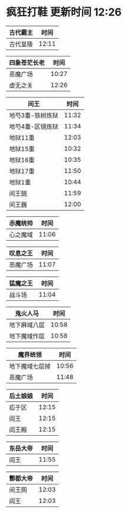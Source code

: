 # 疯狂打鞋 更新时间 12:26

| 古代霸主   | 时间    |
|--------|-------|
| 古代皇陵 | 12:11 |

| 四象苍茫长老   | 时间    |
|--------|-------|
| 恶魔广场 | 10:27 |
| 虚无之关 | 12:26 |

| 间王   | 时间    |
|--------|-------|
| 地芍3重-铁树炼狱 | 11:32 |
| 地芍4重-区镜炼狱 | 11:34 |
| 地狱11重 | 12:03 |
| 地狱15重 | 10:32 |
| 地狱16重 | 10:35 |
| 地狱17重 | 11:50 |
| 地狱1重 | 10:44 |
| 间王兢 | 11:59 |
| 间王巍 | 12:00 |

| 赤魔统帅   | 时间    |
|--------|-------|
| 心之魔域 | 11:06 |

| 叹息之王   | 时间    |
|--------|-------|
| 恶魔广场 | 11:07 |

| 猛魔之王   | 时间    |
|--------|-------|
| 战斗场 | 11:04 |

| 鬼火人马   | 时间    |
|--------|-------|
| 地下麻域八层 | 10:58 |
| 地下魔域作层 | 10:58 |

| 魔界统领   | 时间    |
|--------|-------|
| 地下魔域七层掉 | 10:56 |
| 恶魔广场 | 11:48 |

| 后土娘娘   | 时间    |
|--------|-------|
| 疝于区 | 12:15 |
| 阎王 | 12:15 |
| 阎王殿 | 12:15 |

| 东岳大帝   | 时间    |
|--------|-------|
| 阎王 | 11:55 |

| 酆都大帝   | 时间    |
|--------|-------|
| 间王网 | 12:03 |
| 阎王 | 12:03 |